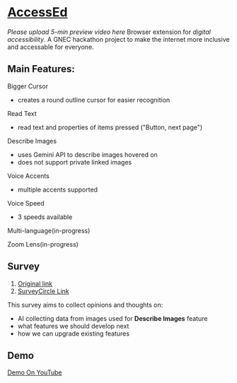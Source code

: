 # [AccessEd](https://gnec-nu.vercel.app/#features)
*Please upload 5-min preview video here*
Browser extension for *digital accessibility*.
A GNEC hackathon project to make the internet more inclusive and accessable for everyone.


## Main Features:
Bigger Cursor
- creates a round outline cursor for easier recognition

Read Text 
- read text and properties of items pressed ("Button, next page")

Describe Images 
- uses Gemini API to describe images hovered on 
- does not support private linked images

Voice Accents
- multiple accents supported

Voice Speed
- 3 speeds available

Multi-language(in-progress)

Zoom Lens(in-progress)

## Survey
1. [Original link](https://forms.cloud.microsoft/r/ZgkMpsbCRg)
2. [SurveyCircle Link](https://www.surveycircle.com/survey/3RT3CW/ai-powered-screen-reader-for-digital-accessibility/)

This survey aims to collect opinions and thoughts on:
- AI collecting data from images used for **Describe Images** feature
- what features we should develop next
- how we can upgrade existing features

## Demo
[Demo On YouTube](https://www.youtube.com/watch?v=Zm99l83ftw4)

